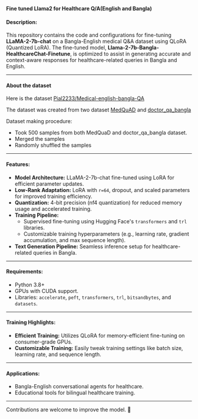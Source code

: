 **Fine tuned Llama2 for Healthcare Q/A(English and Bangla)**

#### Description:
This repository contains the code and configurations for fine-tuning **LLaMA-2-7b-chat** on a Bangla-English medical Q&A dataset using QLoRA (Quantized LoRA). The fine-tuned model, **Llama-2-7b-Bangla-HealthcareChat-Finetune**, is optimized to assist in generating accurate and context-aware responses for healthcare-related queries in Bangla and English.

---
#### About the dataset 
Here is the dataset [Pial2233/Medical-english-bangla-QA](https://huggingface.co/datasets/Pial2233/Medical-english-bangla-QA)

The dataset was created from two dataset [MedQuAD](https://www.kaggle.com/datasets/pythonafroz/medquad-medical-question-answer-for-ai-research) and [doctor_qa_bangla](https://huggingface.co/datasets/shetumohanto/doctor_qa_bangla) 

Dataset making procedure:
- Took 500 samples from both MedQuaD and doctor_qa_bangla dataset.
- Merged the samples
- Randomly shuffled the samples
---
#### Features:
- **Model Architecture:** LLaMA-2-7b-chat fine-tuned using LoRA for efficient parameter updates.
- **Low-Rank Adaptation:** LoRA with `r=64`, dropout, and scaled parameters for improved training efficiency.
- **Quantization:** 4-bit precision (nf4 quantization) for reduced memory usage and accelerated training.
- **Training Pipeline:** 
  - Supervised fine-tuning using Hugging Face's `transformers` and `trl` libraries.
  - Customizable training hyperparameters (e.g., learning rate, gradient accumulation, and max sequence length).
- **Text Generation Pipeline:** Seamless inference setup for healthcare-related queries in Bangla.

---

#### Requirements:
- Python 3.8+
- GPUs with CUDA support.
- Libraries: `accelerate`, `peft`, `transformers`, `trl`, `bitsandbytes`, and `datasets`.

---

#### Training Highlights:
- **Efficient Training:** Utilizes QLoRA for memory-efficient fine-tuning on consumer-grade GPUs.
- **Customizable Training:** Easily tweak training settings like batch size, learning rate, and sequence length.

---

#### Applications:
- Bangla-English conversational agents for healthcare.
- Educational tools for bilingual healthcare training.

---

Contributions are welcome to improve the model. 🚀
